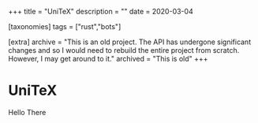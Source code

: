 +++
title = "UniTeX"
description = ""
date = 2020-03-04

[taxonomies]
tags = ["rust","bots"]

[extra]
archive = "This is an old project.  The API has undergone significant changes and so I would need to rebuild the entire project from scratch. However, I may get around to it."
archived = "This is old"
+++

<!-- ![Readme Card](https://github-readme-stats.vercel.app/api/pin/?username=AaronL11&repo=UniTeX&theme=transparent&border_color=4fb0a5) -->
<!-- (https://github.com/anuraghazra/github-readme-stats) -->


# UniTeX

Hello There
